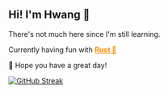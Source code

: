 ## Hi! I'm Hwang 🐳

There's not much here since I'm still learning.

Currently having fun with 
<a href="https://www.rust-lang.org" style="color: #FF8C00;"><b>Rust 🦀</b></a>

🌱 Hope you have a great day!

[![GitHub Streak](https://streak-stats.demolab.com?user=hwangisgone&theme=dark)](https://git.io/streak-stats)
